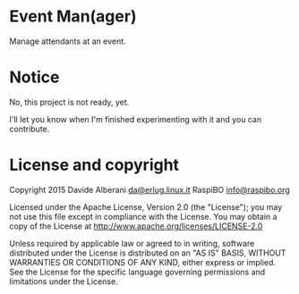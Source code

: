 Event Man(ager)
===============

Manage attendants at an event.

Notice
======

No, this project is not ready, yet.

I'll let you know when I'm finished experimenting with it and you can contribute.


License and copyright
=====================

Copyright 2015 Davide Alberani <da@erlug.linux.it>
               RaspiBO <info@raspibo.org>

Licensed under the Apache License, Version 2.0 (the "License");
you may not use this file except in compliance with the License.
You may obtain a copy of the License at http://www.apache.org/licenses/LICENSE-2.0

Unless required by applicable law or agreed to in writing, software
distributed under the License is distributed on an "AS IS" BASIS,
WITHOUT WARRANTIES OR CONDITIONS OF ANY KIND, either express or implied.
See the License for the specific language governing permissions and
limitations under the License.

